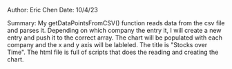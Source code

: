 Author: Eric Chen
Date: 10/4/23

Summary: My getDataPointsFromCSV() function reads data from the csv file and parses it. Depending on which company the entry it, I will create a new entry and push it to the correct array. The chart will be populated with each company and the x and y axis will be lableled. The title is "Stocks over Time". The html file is full of scripts that does the reading and creating the chart. 
